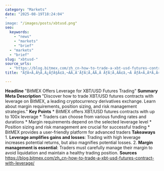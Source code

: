 ```yaml
---
category: "Markets"
date: "2025-08-19T18:24:04"
"
image: "/images/posts/xbtusd.png"
seo:
  keywords:
    - "news"
    - "markets"
    - "brief"
  - "markets"
  - "brief"
slug: "xbtusd-"
source_urls:
  - "https://blog.bitmex.com/zh_cn-how-to-trade-a-xbt-usd-futures-contract-with-leverage/"
title: "ÃƒÂ¤Ã‚Â½Ã‚Â¿ÃƒÂ§Ã¢â‚¬ÂÃ‚Â¨ÃƒÂ¦Ã‚ÂÃ‚Â ÃƒÂ¦Ã‚ÂÃ¢â‚¬Â ÃƒÂ¤Ã‚ÂºÃ‚Â¤ÃƒÂ¦Ã‹Å“Ã¢â‚¬Å“ XBT/USD ÃƒÂ¦Ã…â€œÃ…Â¸ÃƒÂ¨Ã‚Â´Ã‚Â§ÃƒÂ¥Ã‚ÂÃ‹â€ ÃƒÂ§Ã‚ÂºÃ‚Â¦"

---
```


**Headline** "BitMEX Offers Leverage for XBT/USD Futures Trading"  **Summary Meta Description** "Discover how to trade XBT/USD futures contracts with leverage on BitMEX, a leading cryptocurrency derivatives exchange. Learn about margin requirements, position sizing, and risk management strategies."  **Key Points**  * BitMEX offers XBT/USD futures contracts with up to 100x leverage * Traders can choose from various funding rates and durations * Margin requirements depend on the selected leverage level * Position sizing and risk management are crucial for successful trading * BitMEX provides a user-friendly platform for advanced traders  **Takeaways**  1. **Leverage amplifies gains and losses**: Trading with high leverage increases potential returns, but also magnifies potential losses. 2. **Margin management is essential**: Traders must carefully manage their margin to avoid liquidation and maintain a healthy trading position.  **Sources** https://blog.bitmex.com/zh_cn-how-to-trade-a-xbt-usd-futures-contract-with-leverage/